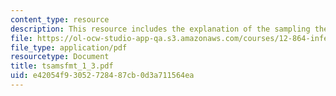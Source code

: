 ```yaml
---
content_type: resource
description: This resource includes the explanation of the sampling theorem.
file: https://ol-ocw-studio-app-qa.s3.amazonaws.com/courses/12-864-inference-from-data-and-models-spring-2005/e42054f93052728487cb0d3a711564ea_tsamsfmt_1_3.pdf
file_type: application/pdf
resourcetype: Document
title: tsamsfmt_1_3.pdf
uid: e42054f9-3052-7284-87cb-0d3a711564ea
---
```

